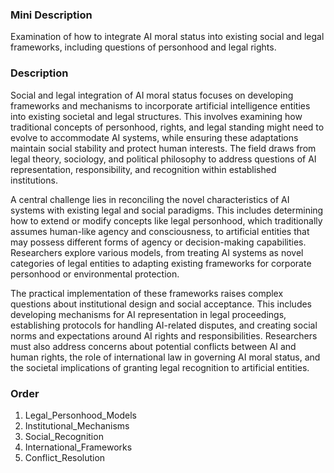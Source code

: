 ### Mini Description

Examination of how to integrate AI moral status into existing social and legal frameworks, including questions of personhood and legal rights.

### Description

Social and legal integration of AI moral status focuses on developing frameworks and mechanisms to incorporate artificial intelligence entities into existing societal and legal structures. This involves examining how traditional concepts of personhood, rights, and legal standing might need to evolve to accommodate AI systems, while ensuring these adaptations maintain social stability and protect human interests. The field draws from legal theory, sociology, and political philosophy to address questions of AI representation, responsibility, and recognition within established institutions.

A central challenge lies in reconciling the novel characteristics of AI systems with existing legal and social paradigms. This includes determining how to extend or modify concepts like legal personhood, which traditionally assumes human-like agency and consciousness, to artificial entities that may possess different forms of agency or decision-making capabilities. Researchers explore various models, from treating AI systems as novel categories of legal entities to adapting existing frameworks for corporate personhood or environmental protection.

The practical implementation of these frameworks raises complex questions about institutional design and social acceptance. This includes developing mechanisms for AI representation in legal proceedings, establishing protocols for handling AI-related disputes, and creating social norms and expectations around AI rights and responsibilities. Researchers must also address concerns about potential conflicts between AI and human rights, the role of international law in governing AI moral status, and the societal implications of granting legal recognition to artificial entities.

### Order

1. Legal_Personhood_Models
2. Institutional_Mechanisms
3. Social_Recognition
4. International_Frameworks
5. Conflict_Resolution
